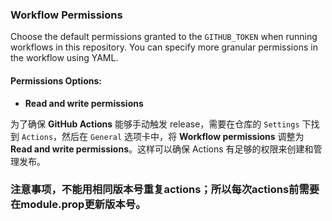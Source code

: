 ### Workflow Permissions

Choose the default permissions granted to the `GITHUB_TOKEN` when running workflows in this repository. You can specify more granular permissions in the workflow using YAML. 

#### Permissions Options:
- **Read and write permissions**
  
为了确保 **GitHub Actions** 能够手动触发 release，需要在仓库的 `Settings` 下找到 `Actions`，然后在 `General` 选项卡中，将 **Workflow permissions** 调整为 **Read and write permissions**。这样可以确保 Actions 有足够的权限来创建和管理发布。

### 注意事项，不能用相同版本号重复actions；所以每次actions前需要在module.prop更新版本号。
